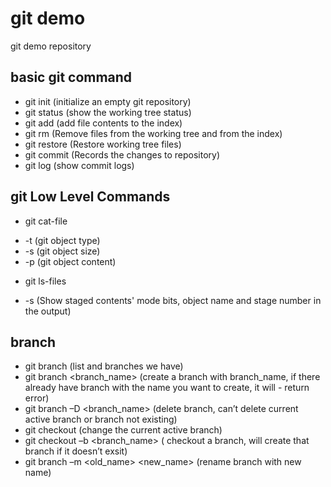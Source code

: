 # git demo

git demo repository

## basic git command

 - git init   (initialize an empty git repository)
 - git status (show the working tree status)
 - git add (add file contents to the index)
 - git rm (Remove files from the working tree and from the index)
 - git restore (Restore working tree files)
 - git commit (Records the changes to repository)
 - git log (show commit logs)

## git Low Level Commands

 - git cat-file <SHA1>
  * -t (git object type)
  * -s (git object size)
  * -p (git object content)
 - git ls-files 
  * -s (Show staged contents' mode bits, object name and stage number in the output)


## branch

 - git branch (list and branches we have)
 - git branch <branch_name> (create a branch with branch_name, if there already have branch with the name you want to create, it will  - return error)
 - git branch –D <branch_name> (delete branch, can’t delete current active branch or branch not existing)
 - git checkout (change the current active branch)
 - git checkout –b <branch_name> ( checkout a branch, will create that branch if it doesn’t exsit)
 - git branch –m  <old_name> <new_name> (rename branch with new name)
